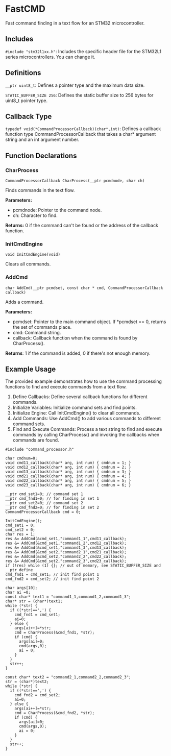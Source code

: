 # FastCMD
Fast command finding in a text flow for an STM32 microcontroller.

## Includes

`#include "stm32l1xx.h"`: Includes the specific header file for the STM32L1 series microcontrollers. You can change it.

## Definitions

`__ptr uint8_t`: Defines a pointer type and the maximum data size.

`STATIC_BUFFER_SIZE 256`: Defines the static buffer size to 256 bytes for uint8_t pointer type.

## Callback Type

`typedef void(*CommandProcessorCallback)(char*,int)`: Defines a callback function type CommandProcessorCallback that takes a char* argument string and an int argument number.

## Function Declarations

### CharProcess

`CommandProcessorCallback CharProcess(__ptr pcmdnode, char ch)`

Finds commands in the text flow.

**Parameters:**
  
* pcmdnode: Pointer to the command node.
* ch: Character to find.

**Returns:** 0 if the command can't be found or the address of the callback function.

### InitCmdEngine

`void InitCmdEngine(void)`

Clears all commands.

### AddCmd

`char AddCmd(__ptr pcmdset, const char * cmd, CommandProcessorCallback callback)`

Adds a command.

**Parameters:**

* pcmdset: Pointer to the main command object. If *pcmdset == 0, returns the set of commands place.
* cmd: Command string.
* callback: Callback function when the command is found by CharProcess().

**Returns**: 1 if the command is added, 0 if there's not enough memory.

## Example Usage

The provided example demonstrates how to use the command processing functions to find and execute commands from a text flow.

1. Define Callbacks: Define several callback functions for different commands.
2. Initialize Variables: Initialize command sets and find points.
3. Initialize Engine: Call InitCmdEngine() to clear all commands.
4. Add Commands: Use AddCmd() to add various commands to different command sets.
5. Find and Execute Commands: Process a text string to find and execute commands by calling CharProcess() and invoking the callbacks when commands are found.

```
#include "command_processor.h"

char cmdnum=0;
void cmd11_callback(char* arg, int num) { cmdnum = 1; }
void cmd12_callback(char* arg, int num) { cmdnum = 2; }
void cmd13_callback(char* arg, int num) { cmdnum = 3; }
void cmd21_callback(char* arg, int num) { cmdnum = 4; }
void cmd22_callback(char* arg, int num) { cmdnum = 5; }
void cmd23_callback(char* arg, int num) { cmdnum = 6; }

__ptr cmd_set1=0; // command set 1
__ptr cmd_fnd1=0; // for finding in set 1
__ptr cmd_set2=0; // command set 2
__ptr cmd_fnd2=0; // for finding in set 2
CommandProcessorCallback cmd = 0;

InitCmdEngine();
cmd_set1 = 0;
cmd_set2 = 0;
char res = 1;
res &= AddCmd(&cmd_set1,"command1_1",cmd11_callback);
res &= AddCmd(&cmd_set1,"command1_2",cmd12_callback);
res &= AddCmd(&cmd_set1,"command1_3",cmd13_callback);
res &= AddCmd(&cmd_set2,"command2_1",cmd21_callback);
res &= AddCmd(&cmd_set2,"command2_2",cmd22_callback);
res &= AddCmd(&cmd_set2,"command2_3",cmd23_callback);
if (!res) while (1) {}; // out of memory, see STATIC_BUFFER_SIZE and __ptr define
cmd_fnd1 = cmd_set1; // init find point 1
cmd_fnd2 = cmd_set2; // init find point 2

char args[10];
char ai =0;
const char* text1 = "command1_1,command1_2,command1_3";
char* str = (char*)text1;
while (*str) {
  if ((*str)==',') {
    cmd_fnd1 = cmd_set1;
    ai=0;
  } else {
    args[ai++]=*str;
    cmd = CharProcess(&cmd_fnd1, *str);
    if (cmd) {
      args[ai]=0;
      cmd(args,0);
      ai = 0;
    }
  }
  str++;
}

const char* text2 = "command2_1,command2_2,command2_3";
str = (char*)text2;
while (*str) {
  if ((*str)==',') {
    cmd_fnd2 = cmd_set2;
    ai=0;
  } else {
    args[ai++]=*str;
    cmd = CharProcess(&cmd_fnd2, *str);
    if (cmd) {
      args[ai]=0;
      cmd(args,0);
      ai = 0;
    }
  }
  str++;
}
```


